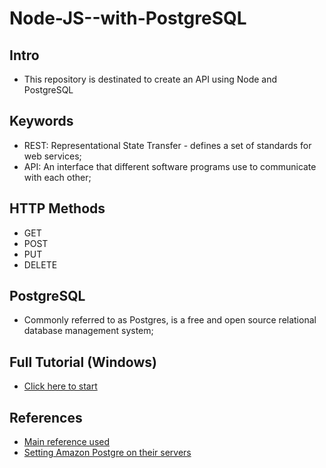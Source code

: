 # Node-JS--with-PostgreSQL

## Intro
- This repository is destinated to create an API using Node and PostgreSQL

## Keywords
- REST: Representational State Transfer - defines a set of standards for web services;
- API: An interface that different software programs use to communicate with each other;

## HTTP Methods
- GET
- POST
- PUT
- DELETE

## PostgreSQL
- Commonly referred to as Postgres, is a free and open source relational database management system;

## Full Tutorial (Windows)
- [Click here to start](https://github.com/jvlessa/Node-JS--with-PostgreSQL/wiki/Full-Tutorial-(Windows))

## References
- [Main reference used](https://blog.logrocket.com/setting-up-a-restful-api-with-node-js-and-postgresql-d96d6fc892d8/)
- [Setting Amazon Postgre on their servers](https://aws.amazon.com/pt/getting-started/tutorials/create-connect-postgresql-db/)
